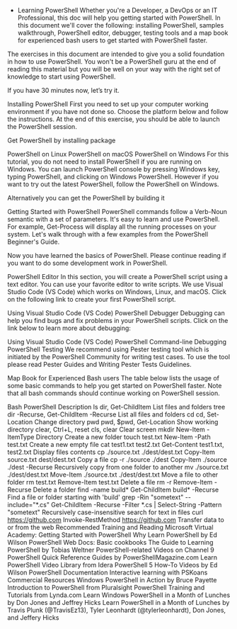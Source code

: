 - Learning PowerShell
Whether you're a Developer, a DevOps or an IT Professional, this doc will help you getting started with PowerShell. In this document we'll cover the following: installing PowerShell, samples walkthrough, PowerShell editor, debugger, testing tools and a map book for experienced bash users to get started with PowerShell faster.

The exercises in this document are intended to give you a solid foundation in how to use PowerShell. You won't be a PowerShell guru at the end of reading this material but you will be well on your way with the right set of knowledge to start using PowerShell.

If you have 30 minutes now, let’s try it.

Installing PowerShell
First you need to set up your computer working environment if you have not done so. Choose the platform below and follow the instructions. At the end of this exercise, you should be able to launch the PowerShell session.

Get PowerShell by installing package

PowerShell on Linux
PowerShell on macOS
PowerShell on Windows
For this tutorial, you do not need to install PowerShell if you are running on Windows. You can launch PowerShell console by pressing Windows key, typing PowerShell, and clicking on Windows PowerShell. However if you want to try out the latest PowerShell, follow the PowerShell on Windows.

Alternatively you can get the PowerShell by building it

Getting Started with PowerShell
PowerShell commands follow a Verb-Noun semantic with a set of parameters. It's easy to learn and use PowerShell. For example, Get-Process will display all the running processes on your system. Let's walk through with a few examples from the PowerShell Beginner's Guide.

Now you have learned the basics of PowerShell. Please continue reading if you want to do some development work in PowerShell.

PowerShell Editor
In this section, you will create a PowerShell script using a text editor. You can use your favorite editor to write scripts. We use Visual Studio Code (VS Code) which works on Windows, Linux, and macOS. Click on the following link to create your first PowerShell script.

Using Visual Studio Code (VS Code)
PowerShell Debugger
Debugging can help you find bugs and fix problems in your PowerShell scripts. Click on the link below to learn more about debugging:

Using Visual Studio Code (VS Code)
PowerShell Command-line Debugging
PowerShell Testing
We recommend using Pester testing tool which is initiated by the PowerShell Community for writing test cases. To use the tool please read Pester Guides and Writing Pester Tests Guidelines.

Map Book for Experienced Bash users
The table below lists the usage of some basic commands to help you get started on PowerShell faster. Note that all bash commands should continue working on PowerShell session.

Bash	PowerShell	Description
ls	dir, Get-ChildItem	List files and folders
tree	dir -Recurse, Get-ChildItem -Recurse	List all files and folders
cd	cd, Set-Location	Change directory
pwd	pwd, $pwd, Get-Location	Show working directory
clear, Ctrl+L, reset	cls, clear	Clear screen
mkdir	New-Item -ItemType Directory	Create a new folder
touch test.txt	New-Item -Path test.txt	Create a new empty file
cat test1.txt test2.txt	Get-Content test1.txt, test2.txt	Display files contents
cp ./source.txt ./dest/dest.txt	Copy-Item source.txt dest/dest.txt	Copy a file
cp -r ./source ./dest	Copy-Item ./source ./dest -Recurse	Recursively copy from one folder to another
mv ./source.txt ./dest/dest.txt	Move-Item ./source.txt ./dest/dest.txt	Move a file to other folder
rm test.txt	Remove-Item test.txt	Delete a file
rm -r <folderName>	Remove-Item <folderName> -Recurse	Delete a folder
find -name build*	Get-ChildItem build* -Recurse	Find a file or folder starting with 'build'
grep -Rin "sometext" --include="*.cs"	Get-ChildItem -Recurse -Filter *.cs
| Select-String -Pattern "sometext"	Recursively case-insensitive search for text in files
curl https://github.com	Invoke-RestMethod https://github.com	Transfer data to or from the web
Recommended Training and Reading
Microsoft Virtual Academy: Getting Started with PowerShell
Why Learn PowerShell by Ed Wilson
PowerShell Web Docs: Basic cookbooks
The Guide to Learning PowerShell by Tobias Weltner
PowerShell-related Videos on Channel 9
PowerShell Quick Reference Guides by PowerShellMagazine.com
Learn PowerShell Video Library from Idera
PowerShell 5 How-To Videos by Ed Wilson
PowerShell Documentation
Interactive learning with PSKoans
Commercial Resources
Windows PowerShell in Action by Bruce Payette
Introduction to PowerShell from Pluralsight
PowerShell Training and Tutorials from Lynda.com
Learn Windows PowerShell in a Month of Lunches by Don Jones and Jeffrey Hicks
Learn PowerShell in a Month of Lunches by Travis Plunk (@TravisEz13), Tyler Leonhardt (@tylerleonhardt), Don Jones, and Jeffery Hicks
